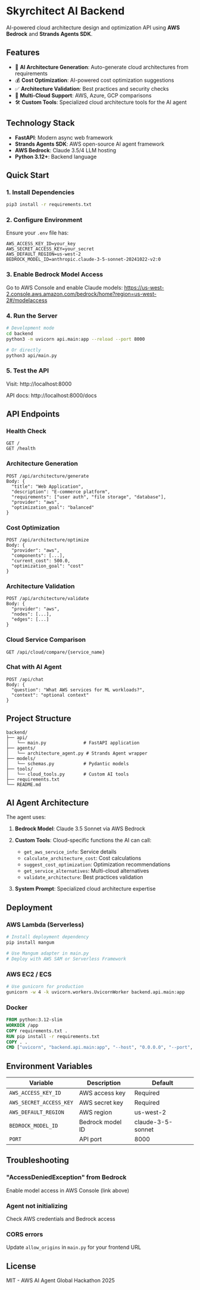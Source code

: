# Skyrchitect AI Backend

AI-powered cloud architecture design and optimization API using **AWS Bedrock** and **Strands Agents SDK**.

## Features

- 🤖 **AI Architecture Generation**: Auto-generate cloud architectures from requirements
- 💰 **Cost Optimization**: AI-powered cost optimization suggestions
- ✅ **Architecture Validation**: Best practices and security checks
- 🔄 **Multi-Cloud Support**: AWS, Azure, GCP comparisons
- 🛠️ **Custom Tools**: Specialized cloud architecture tools for the AI agent

## Technology Stack

- **FastAPI**: Modern async web framework
- **Strands Agents SDK**: AWS open-source AI agent framework
- **AWS Bedrock**: Claude 3.5/4 LLM hosting
- **Python 3.12+**: Backend language

## Quick Start

### 1. Install Dependencies

```bash
pip3 install -r requirements.txt
```

### 2. Configure Environment

Ensure your `.env` file has:
```env
AWS_ACCESS_KEY_ID=your_key
AWS_SECRET_ACCESS_KEY=your_secret
AWS_DEFAULT_REGION=us-west-2
BEDROCK_MODEL_ID=anthropic.claude-3-5-sonnet-20241022-v2:0
```

### 3. Enable Bedrock Model Access

Go to AWS Console and enable Claude models:
https://us-west-2.console.aws.amazon.com/bedrock/home?region=us-west-2#/modelaccess

### 4. Run the Server

```bash
# Development mode
cd backend
python3 -m uvicorn api.main:app --reload --port 8000

# Or directly
python3 api/main.py
```

### 5. Test the API

Visit: http://localhost:8000

API docs: http://localhost:8000/docs

## API Endpoints

### Health Check
```
GET /
GET /health
```

### Architecture Generation
```
POST /api/architecture/generate
Body: {
  "title": "Web Application",
  "description": "E-commerce platform",
  "requirements": ["user auth", "file storage", "database"],
  "provider": "aws",
  "optimization_goal": "balanced"
}
```

### Cost Optimization
```
POST /api/architecture/optimize
Body: {
  "provider": "aws",
  "components": [...],
  "current_cost": 500.0,
  "optimization_goal": "cost"
}
```

### Architecture Validation
```
POST /api/architecture/validate
Body: {
  "provider": "aws",
  "nodes": [...],
  "edges": [...]
}
```

### Cloud Service Comparison
```
GET /api/cloud/compare/{service_name}
```

### Chat with AI Agent
```
POST /api/chat
Body: {
  "question": "What AWS services for ML workloads?",
  "context": "optional context"
}
```

## Project Structure

```
backend/
├── api/
│   └── main.py              # FastAPI application
├── agents/
│   └── architecture_agent.py # Strands Agent wrapper
├── models/
│   └── schemas.py           # Pydantic models
├── tools/
│   └── cloud_tools.py       # Custom AI tools
├── requirements.txt
└── README.md
```

## AI Agent Architecture

The agent uses:
1. **Bedrock Model**: Claude 3.5 Sonnet via AWS Bedrock
2. **Custom Tools**: Cloud-specific functions the AI can call:
   - `get_aws_service_info`: Service details
   - `calculate_architecture_cost`: Cost calculations
   - `suggest_cost_optimization`: Optimization recommendations
   - `get_service_alternatives`: Multi-cloud alternatives
   - `validate_architecture`: Best practices validation

3. **System Prompt**: Specialized cloud architecture expertise

## Deployment

### AWS Lambda (Serverless)
```bash
# Install deployment dependency
pip install mangum

# Use Mangum adapter in main.py
# Deploy with AWS SAM or Serverless Framework
```

### AWS EC2 / ECS
```bash
# Use gunicorn for production
gunicorn -w 4 -k uvicorn.workers.UvicornWorker backend.api.main:app
```

### Docker
```dockerfile
FROM python:3.12-slim
WORKDIR /app
COPY requirements.txt .
RUN pip install -r requirements.txt
COPY . .
CMD ["uvicorn", "backend.api.main:app", "--host", "0.0.0.0", "--port", "8000"]
```

## Environment Variables

| Variable | Description | Default |
|----------|-------------|---------|
| `AWS_ACCESS_KEY_ID` | AWS access key | Required |
| `AWS_SECRET_ACCESS_KEY` | AWS secret key | Required |
| `AWS_DEFAULT_REGION` | AWS region | us-west-2 |
| `BEDROCK_MODEL_ID` | Bedrock model ID | claude-3-5-sonnet |
| `PORT` | API port | 8000 |

## Troubleshooting

### "AccessDeniedException" from Bedrock
Enable model access in AWS Console (link above)

### Agent not initializing
Check AWS credentials and Bedrock access

### CORS errors
Update `allow_origins` in `main.py` for your frontend URL

## License

MIT - AWS AI Agent Global Hackathon 2025

